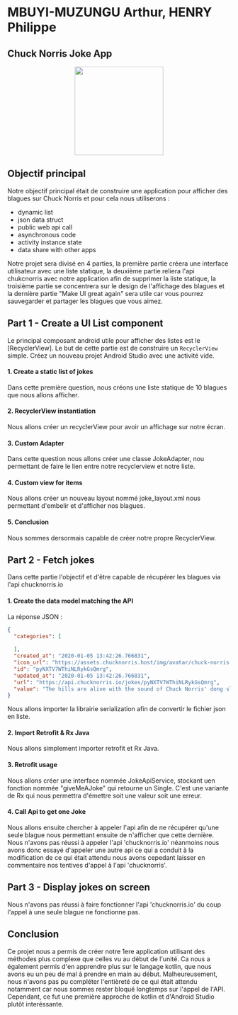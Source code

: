 # MBUYI-MUZUNGU Arthur, HENRY Philippe
## Chuck Norris Joke App

<p align="center" href="https://api.chucknorris.io/">
    <img src="https://api.chucknorris.io/img/chucknorris_logo_coloured_small@2x.png" height="200">
<p/>


## Objectif principal

Notre objectif principal était de construire une application pour afficher des blagues sur Chuck Norris et pour cela nous utiliserons :

* dynamic list
* json data struct
* public web api call
* asynchronous code
* activity instance state
* data share with other apps

Notre projet sera divisé en 4 parties, la première partie créera une interface utilisateur avec une liste statique, la deuxième partie reliera l'api chukcnorris avec notre application afin de supprimer la liste statique, la troisième partie se concentrera sur le design de l'affichage des blagues et la dernière partie "Make UI great again" sera utile car vous pourrez sauvegarder et partager les blagues que vous aimez.

## Part 1 - Create a UI List component <a name="part1"/>
Le principal composant android utile pour afficher des listes est le [RecyclerView]. Le but de cette partie est de construire un `RecyclerView` simple. Créez un nouveau projet Android Studio avec une activité vide.

#### 1. Create a static list of jokes

Dans cette première question, nous créons une liste statique de 10 blagues que nous allons afficher.

#### 2. RecyclerView instantiation

Nous allons créer un recyclerView pour avoir un affichage sur notre écran.

#### 3. Custom Adapter

Dans cette question nous allons créer une classe JokeAdapter, nou permettant de faire le lien entre notre recyclerview et notre liste.

#### 4. Custom view for items

Nous allons créer un nouveau layout nommé joke_layout.xml nous permettant d'embelir et d'afficher nos blagues.

#### 5. Conclusion

Nous sommes dersormais capable de créer notre propre RecyclerView.

## Part 2 - Fetch jokes <a name="part2"/>

Dans cette partie l'objectif et d'être capable de récupérer les blagues via l'api chucknorris.io

#### 1. Create the data model matching the API

La réponse JSON : 
```json
{
  "categories": [
    
  ],
  "created_at": "2020-01-05 13:42:26.766831",
  "icon_url": "https://assets.chucknorris.host/img/avatar/chuck-norris.png",
  "id": "pyNXTV7WThiNLRykGsQmrg",
  "updated_at": "2020-01-05 13:42:26.766831",
  "url": "https://api.chucknorris.io/jokes/pyNXTV7WThiNLRykGsQmrg",
  "value": "The hills are alive with the sound of Chuck Norris' dong slapping against his legs while he walks."
}
```
Nous allons importer la librairie serialization afin de convertir le fichier json en liste.
  
#### 2. Import Retrofit & Rx Java

Nous allons simplement importer retrofit et Rx Java.

#### 3. Retrofit usage

Nous allons créer une interface nommée JokeApiService, stockant uen fonction nommée "giveMeAJoke" qui retourne un Single<joke>.
C'est une variante de Rx qui nous permettra d'émettre soit une valeur soit une erreur.

#### 4. Call Api to get one Joke

Nous allons ensuite chercher à appeler l'api afin de ne récupérer qu'une seule blague nous permettant ensuite de n'afficher que cette dernière.
Nous n'avons pas réussi à appeler l'api 'chucknorris.io' néanmoins nous avons donc essayé d'appeler une autre api ce qui a conduit à la modification de ce qui était attendu nous avons cepedant laisser en commentaire nos tentives d'appel à l'api 'chucknorris'.

## Part 3 - Display jokes on screen <a name="part3"/>

Nous n'avons pas réussi à faire fonctionner l'api 'chucknorris.io' du coup l'appel à une seule blague ne fonctionne pas.


## Conclusion

Ce projet nous a permis de créer notre 1ere application utilisant des méthodes plus complexe que celles vu au début de l'unité. Ca nous a également permis d'en apprendre plus sur le langage kotlin, que nous avons eu un peu de mal à prendre en main au début. Malheureusement, nous n'avons pas pu compléter l'entièreté de ce qui était attendu notamment car nous sommes rester bloqué longtemps sur l'appel de l'API. Cependant, ce fut une première approche de kotlin et d'Android Studio plutôt interéssante.
